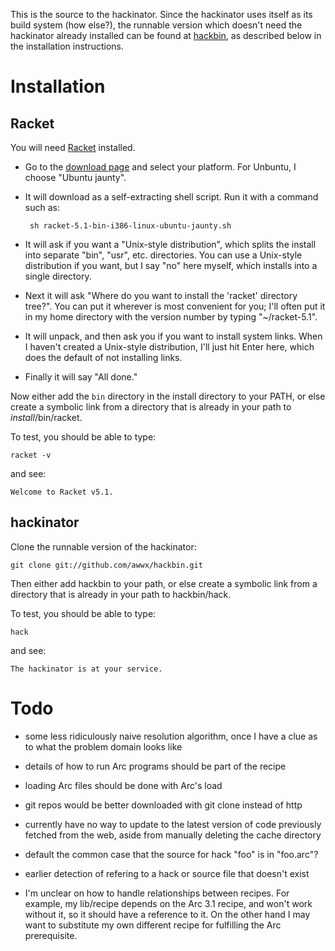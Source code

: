 This is the source to the hackinator.  Since the hackinator uses
itself as its build system (how else?), the runnable version which
doesn't need the hackinator already installed can be found at
[hackbin](https://github.com/awwx/hackbin), as described below in the
installation instructions.


Installation
============

Racket
------

You will need [Racket](http://racket-lang.org/) installed.

* Go to the [download page](http://racket-lang.org/download/) and
  select your platform.  For Unbuntu, I choose "Ubuntu jaunty".

* It will download as a self-extracting shell script.  Run it with a
  command such as:

       sh racket-5.1-bin-i386-linux-ubuntu-jaunty.sh

* It will ask if you want a "Unix-style distribution", which splits
  the install into separate "bin", "usr", etc. directories.  You can
  use a Unix-style distribution if you want, but I say "no" here
  myself, which installs into a single directory.

* Next it will ask "Where do you want to install the 'racket'
  directory tree?".  You can put it wherever is most convenient for
  you; I'll often put it in my home directory with the version number
  by typing "~/racket-5.1".

* It will unpack, and then ask you if you want to install system
  links.  When I haven't created a Unix-style distribution, I'll just
  hit Enter here, which does the default of not installing links.

* Finally it will say "All done."

Now either add the `bin` directory in the install directory to your
PATH, or else create a symbolic link from a directory that is already in
your path to *install*/bin/racket.

To test, you should be able to type:

    racket -v

and see:

    Welcome to Racket v5.1.


hackinator
----------

Clone the runnable version of the hackinator:

    git clone git://github.com/awwx/hackbin.git

Then either add hackbin to your path, or else create a symbolic link
from a directory that is already in your path to hackbin/hack.

To test, you should be able to type:

    hack

and see:

    The hackinator is at your service.


Todo
====

* some less ridiculously naive resolution algorithm, once I have a
  clue as to what the problem domain looks like

* details of how to run Arc programs should be part of the recipe

* loading Arc files should be done with Arc's load

* git repos would be better downloaded with git clone instead of http

* currently have no way to update to the latest version of code
  previously fetched from the web, aside from manually deleting the
  cache directory

* default the common case that the source for hack "foo" is in
  "foo.arc"?

* earlier detection of refering to a hack or source file that doesn't
  exist

* I'm unclear on how to handle relationships between recipes.  For
  example, my lib/recipe depends on the Arc 3.1 recipe, and won't work
  without it, so it should have a reference to it.  On the other hand
  I may want to substitute my own different recipe for fulfilling the
  Arc prerequisite.
